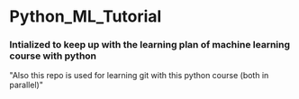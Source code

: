 # Python_ML_Tutorial
### Intialized to keep up with the learning plan of machine learning course with python 
"Also this repo is used for learning git with this python course (both in parallel)" 
